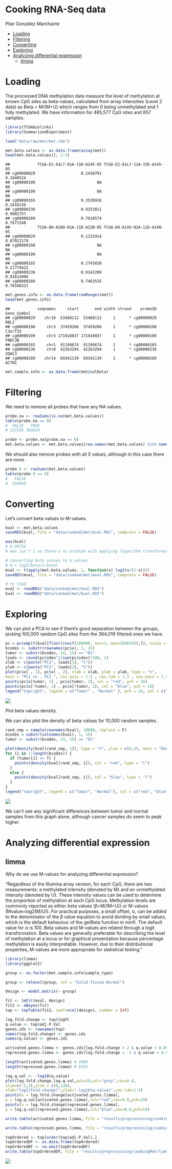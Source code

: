 Cooking RNA-Seq data
================
Pilar González Marchante

- <a href="#loading" id="toc-loading">Loading</a>
- <a href="#filtering" id="toc-filtering">Filtering</a>
- <a href="#converting" id="toc-converting">Converting</a>
- <a href="#exploring" id="toc-exploring">Exploring</a>
- <a href="#analyzing-differential-expression"
  id="toc-analyzing-differential-expression">Analyzing differential
  expression</a>
  - <a href="#limma" id="toc-limma">limma</a>

# Loading

The processed DNA methylation data measure the level of methylation at
known CpG sites as beta-values, calculated from array intensities (Level
2 data) as Beta = M/(M+U) which ranges from 0 being unmethylated and 1
fully methylated. We have information for 485,577 CpG sites and 857
samples.

``` r
library(TCGAbiolinks)
library(SummarizedExperiment)

load("data/raw/met/met.rda")
```

``` r
met.beta.values <- as.data.frame(assay(met))
head(met.beta.values)[, 1:4]
```

    ##            TCGA-E2-A1L7-01A-11D-A145-05 TCGA-E2-A1L7-11A-33D-A145-05
    ## cg00000029                    0.2430791                    0.1840524
    ## cg00000108                           NA                           NA
    ## cg00000109                           NA                           NA
    ## cg00000165                    0.3530916                    0.1810136
    ## cg00000236                    0.9253811                    0.9002757
    ## cg00000289                    0.7618574                    0.7871540
    ##            TCGA-BH-A28O-01A-11D-A22B-05 TCGA-D8-A1XU-01A-11D-A14N-05
    ## cg00000029                    0.1232914                   0.07022178
    ## cg00000108                           NA                           NA
    ## cg00000109                           NA                           NA
    ## cg00000165                    0.2743830                   0.21779422
    ## cg00000236                    0.9142209                   0.91614906
    ## cg00000289                    0.7463535                   0.70180321

``` r
met.genes.info <- as.data.frame(rowRanges(met))
head(met.genes.info)
```

    ##            seqnames     start       end width strand    probeID Gene_Symbol
    ## cg00000029    chr16  53468112  53468112     1      * cg00000029        RBL2
    ## cg00000108     chr3  37459206  37459206     1      * cg00000108     C3orf35
    ## cg00000109     chr3 171916037 171916037     1      * cg00000109      FNDC3B
    ## cg00000165     chr1  91194674  91194674     1      * cg00000165            
    ## cg00000236     chr8  42263294  42263294     1      * cg00000236       VDAC3
    ## cg00000289    chr14  69341139  69341139     1      * cg00000289       ACTN1

``` r
met.sample.info <- as.data.frame(met@colData)
```

# Filtering

We need to remove all probes that have any NA values.

``` r
probe.na <- rowSums(is.na(met.beta.values))
table(probe.na == 0)
#  FALSE   TRUE 
# 121558 364019 

probe <- probe.na[probe.na == 0]
met.beta.values <- met.beta.values[row.names(met.beta.values) %in% names(probe), ]
```

We should also remove probes with all 0 values, although in this case
there are none.

``` r
probe.0 <- rowSums(met.beta.values)
table(probe.0 == 0)
#   FALSE 
#  354858 
```

# Converting

Let’s convert beta-values to M-values.

``` r
bval <- met.beta.values
saveRDS(bval, file = "data/cooked/met/bval.RDS", compress = FALSE)

max(bval)
# 0.99716
# max isn't 1 so there's no problem with applying logarithm transformation from B to M

# converting beta values to m_values
# m = log2(beta/1-beta)
mval <- t(apply(met.beta.values, 1, function(x) log2(x/(1-x))))
saveRDS(mval, file = "data/cooked/met/mval.RDS", compress = FALSE)

# to load
mval <- readRDS("data/cooked/met/mval.RDS")
bval <- readRDS("data/cooked/met/bval.RDS")
```

# Exploring

We can plot a PCA to see if there’s good separation between the groups,
picking 100,000 random CpG sites from the 364,019 filtered ones we have.

``` r
pc = prcomp(t(bval[floor(runif(100000, min=1, max=364019)),]), scale = FALSE)
bcodes <- substr(rownames(pc$x), 1, 15)
tumor <- substr(bcodes, 14, 15) == "01"
loads <- round(pc$sdev^2/sum(pc$sdev)*100, 1)
xlab <- c(paste("PC1", loads[1], "%"))
ylab <- c(paste("PC2", loads[2], "%"))
plot(pc$x[ , 1], pc$x[ , 2], xlab = xlab, ylab = ylab, type = "n",
main = "PC1 vs . PC2 ", cex.axis = 1.5 , cex.lab = 1.3 , cex.main = 1.5)
points(pc$x[tumor, 1] , pc$x[tumor, 2], col = "red", pch = 16)
points(pc$x[!tumor, 1] , pc$x[!tumor, 2], col = "blue", pch = 16)
legend("topright", legend = c("Tumor" , "Normal" ), pch = 16, col = c("red", "blue"))
```

![](images/cookingMet/pca.beta.values.png)

Plot beta values density.

We can also plot the density of beta-values for 10,000 random samples.

``` r
rand_smp = sample(rownames(bval), 10000, replace = F)
bcodes = substr(colnames(bval), 1, 15)
tumor <- substr(bcodes, 14, 15) == "01"

plot(density(bval[rand_smp, 1]), type = "n", ylim = c(0,3), main = "Density of B-values for tumor and normal samples", cex.axis = 1.5, xlab = "Beta-value", ylab = "Density", cex.main = 1.5)
for (i in 1:length(bcodes)) {
  if (tumor[i] == T) {
    points(density(bval[rand_smp, i]), col = "red", type = "l")
  }
  else {
    points(density(bval[rand_smp, i]), col = "blue", type = "l")
  }
}
legend("topright", legend = c("Tumor", "Normal"), col = c("red", "blue"), lty = 1)
```

![](images/cookingMet/density.beta.values.png)

We can’t see any significant differences between tumor and normal
samples from this graph alone, although cancer samples do seem to peak
higher.

# Analyzing differential expression

## limma

Why do we use M-values for analyzing differential expression?

“Regardless of the Illumina array version, for each CpG, there are two
measurements: a methylated intensity (denoted by M) and an unmethylated
intensity (denoted by U). These intensity values can be used to
determine the proportion of methylation at each CpG locus. Methylation
levels are commonly reported as either beta values (β=M/(M+U)) or
M-values (Mvalue=log2(M/U)). For practical purposes, a small offset, α,
can be added to the denominator of the β value equation to avoid
dividing by small values, which is the default behaviour of the getBeta
function in minfi. The default value for α is 100. Beta values and
M-values are related through a logit transformation. Beta values are
generally preferable for describing the level of methylation at a locus
or for graphical presentation because percentage methylation is easily
interpretable. However, due to their distributional properties, M-values
are more appropriate for statistical testing.”

``` r
library(limma)
library(ggplot2)

group <- as.factor(met.sample.info$sample_type)

group <- relevel(group, ref = "Solid Tissue Normal")

design <- model.matrix(~ group)

fit <- lmFit(mval, design)
fit2 <- eBayes(fit)
top <- topTable(fit2, coef=ncol(design), number = Inf)

log.fold.change <- top$logFC
q.value <- top$adj.P.Val
genes.ids <- rownames(top)
names(log.fold.change) <- genes.ids
names(q.value) <- genes.ids

activated.genes.limma <- genes.ids[log.fold.change > 2 & q.value < 0.05]
repressed.genes.limma <- genes.ids[log.fold.change < -2 & q.value < 0.05]

length(activated.genes.limma) # 4400
length(repressed.genes.limma) # 8763

log.q.val <- -log10(q.value)
plot(log.fold.change,log.q.val,pch=19,col="grey",cex=0.8,
xlim=c(-5,5),ylim = c(0,130),
xlab="log2(Fold-change)",ylab="-log10(q-value)",cex.lab=1.5)
points(x = log.fold.change[activated.genes.limma],
y = log.q.val[activated.genes.limma],col="red",cex=0.8,pch=19)
points(x = log.fold.change[repressed.genes.limma],
y = log.q.val[repressed.genes.limma],col="blue",cex=0.8,pch=19)

write.table(activated.genes.limma, file = "results/preprocessing/cookingMet/limma.up.txt", row.names = FALSE, col.names = FALSE, quote = FALSE)

write.table(repressed.genes.limma, file = "results/preprocessing/cookingMet/limma.down.txt", row.names = FALSE, col.names = FALSE, quote = FALSE)

topOrdered <- top[order(top$adj.P.Val),]
topOrderedDF <- as.data.frame(topOrdered)
topOrderedDF <- na.omit(topOrderedDF)
write.table(topOrderedDF, file = "results/preprocessing/cookingMet/limma.ordered.csv", row.names=TRUE, col.names=TRUE, sep="\t", quote=FALSE)
```

![](images/cookingMet/volcano.plot.limma.png)
